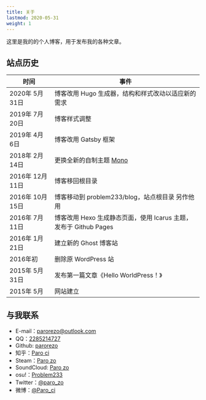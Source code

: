 ```yaml
---
title: 关于
lastmod: 2020-05-31
weight: 1
---
```


这里是我的的个人博客，用于发布我的各种文章。

## 站点历史

| 时间 | 事件 |
|-|-|
| 2020年 5月 31日 | 博客改用 Hugo 生成器，结构和样式改动以适应新的需求 |
| 2019年 7月 20日 | 博客样式调整 |
| 2019年 4月 6日 | 博客改用 Gatsby 框架 |
| 2018年 2月 14日 | 更换全新的自制主题 [Mono](https://github.com/parorezo/mono) |
| 2016年 12月 11日 | 博客移回根目录 |
| 2016年 10月 15日 | 博客移动到 problem233/blog，站点根目录 另作他用 |
| 2016年 7月 11日 | 博客改用 Hexo 生成静态页面，使用 Icarus 主题，发布于 Github Pages |
| 2016年 1月 21日 | 建立新的 Ghost 博客站 |
| 2016年初 | 删除原 WordPress 站 |
| 2015年 5月 31日 | 发布第一篇文章《Hello WorldPress！》 |
| 2015年 5月 | 网站建立 |

## 与我联系

- E-mail：[parorezo@outlook.com](mailto:parorezo@outlook.com)
- QQ：[2285214727](http://wpa.qq.com/msgrd?v=3&amp;uin=2285214727&amp;site=qq&amp;menu=yes)
- Github: [parorezo](https://github.com/parorezo)
- 知乎：[Paro ci](https://www.zhihu.com/people/paro_ci)
- Steam：[Paro zo](http://steamcommunity.com/id/parorezo/)
- SoundCloud: [Paro zo](https://soundcloud.com/parorezo)
- osu!：[Problem233](https://osu.ppy.sh/users/5931775)
- Twitter：[@paro_zo](https://twitter.com/parorezo)
- 微博：[@Paro_ci](http://www.weibo.com/qq2285214727)
